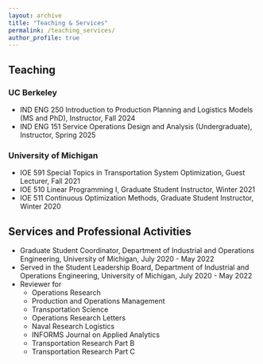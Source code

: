 ```yaml
---
layout: archive
title: "Teaching & Services"
permalink: /teaching_services/
author_profile: true
---
```



## Teaching

### UC Berkeley

- IND ENG 250 Introduction to Production Planning and Logistics Models (MS and PhD), Instructor, Fall 2024
- IND ENG 151 Service Operations Design and Analysis (Undergraduate), Instructor, Spring 2025

### University of Michigan

- IOE 591 Special Topics in Transportation System Optimization, Guest Lecturer, Fall 2021
- IOE 510 Linear Programming I, Graduate Student Instructor, Winter 2021
- IOE 511 Continuous Optimization Methods, Graduate Student Instructor, Winter 2020

## Services and Professional Activities
- Graduate Student Coordinator, Department of Industrial and Operations Engineering, University of Michigan, July 2020 - May 2022
- Served in the Student Leadership Board, Department of Industrial and Operations Engineering, University of Michigan, July 2020 - May 2022
- Reviewer for 
  * Operations Research
  * Production and Operations Management
  * Transportation Science
  * Operations Research Letters
  * Naval Research Logistics
  * INFORMS Journal on Applied Analytics
  * Transportation Research Part B
  * Transportation Research Part C


